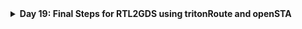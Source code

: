 <details>
  <Summary><strong> Day 19: Final Steps for RTL2GDS using tritonRoute and openSTA</strong></summary>

# Contents
- [Routing & Design Rule Check (DRC)](#routing-and-drc)
  - [Routing](#routing) 
    - [Maze Routing and Lee’s Algorithm](#maze-routing)
  - [Design Rule Check](#drc)
  - [TritonRoute](#tritonroute)
- [Step 14: Perform detailed routing using TritonRoute and explore the routed layout](#detailed-routing-using-tritonroute)
- [Step 15: Post-Route parasitic extraction using SPEF extractor](#spef)
- [Step 16: Post-Route OpenSTA timing analysis with the extracted parasitics of the route](#post-route-opensta)

<a id="routing-and-drc"></a>
# Routing & Design Rule Check (DRC)
<a id="routing"></a>
## Routing

- Routing is the process of creating physical electrical connections between standard cells, macros, and I/O pins using metal layers and vias. It transforms the logical connections (netlist) into actual wires on silicon after placement and Clock Tree Synthesis (CTS). This is a crucial step that directly impacts the chip’s functionality, timing, signal integrity, and manufacturability.

### Goals of Routing:
- Establish all signal connections defined in the netlist.
- Avoid DRC (Design Rule Check) violations.
- Minimize routing congestion and via count.
- Improve timing performance by optimizing critical paths.
- Ensure LVS (Layout vs Schematic) and Signal Integrity compliance.
- Maintain clear separation of signal and power/ground routing.


The routing process is divided into following phases:
- **Global Routing (Fast Routing)**
  - Uses high-speed algorithms to divide the chip area into tiles or rectangles (coarse grid cells).
  - Provides an initial routing framework to guide detailed routing (by assigning rough paths for nets avoiding congestion and blockages)
  - Steers clear of P/G routes and macro blockages
- **Track Assignemt**
    - Maps each net to specific routing tracks.
    - Optimizes for fewer vias and longer straight segments.
    - Physical DRCs are not enforced yet.
- **Detailed Routing**
    - Fine-tunes the routing paths, ensuring proper connectivity and compliance with DRC constraints (fixes DRC violations).
    - Uses precise tracking techniques to resolve congestion, timing violations, and layer assignment issues.

<a id="maze-routing"></a>
### Maze Routing and Lee’s Algorithm
- A routing algorithm determines the optimal path to connect two circuit elements, such as clocks, flip-flops, or logic gates.
- Several routing strategies exist, including the **Steiner Tree Algorithm** and the **Line Search Algorithm**. One of the fundamental routing techniques is Lee's **Maze Routing** Algorithm (Lee, 1961).

![Alt Text](images/1.png)
![Alt Text](images/2.png)

- Consider a scenario where two points, **source** and **target**, need to be connected. The goal is to determine the shortest and most efficient path, avoiding excessive bends or zig-zags, while favoring L-shaped connections.
- From an algorithmic perspective, the software needs to explore and determine this route, whereas from a physical design standpoint, this path represents the actual metal wire that facilitates signal transmission.
- **Lee’s Algorithm** is widely utilized in **grid-based routing**, making it well-suited for integrated circuit (IC) design. It systematically finds a path in a **maze-like grid** using a wave-expansion method.

#### Steps in Lee’s Algorithm:
- `Initialization:` The algorithm begins by setting up a **routing grid** or **matrix** over the routing area. Each grid cell is classified as one of the following:
  - Source (S) - starting point
  - Target (T) - destination to be reached
  - Obstacle - blocked areas like macros, hard IPs
  - Empty space - available for routing
  - Visited cell - explored during wave propagation

![Alt Text](images/3.png)

- `Wave Expansion:` The algorithm starts at the source cell (S) and expands outward in all directions. Neighboring cells (up, down, left, and right) are examined, and each newly visited cell is assigned a value one greater than the lowest neighboring cell (excluding obstacles). This expansion continues until it reaches the target (T) or no further movement is possible.

![Alt Text](images/4.png)
![Alt Text](images/5.png)

- `Backtracking & Path Reconstruction:` Once the target is reached, the algorithm traces back through the cell values to reconstruct the shortest route to the source. If multiple paths exist, the algorithm selects the one with the fewest bends for an optimized connection. The final path follows a non-diagonal approach, ensuring it does not overlap any obstacles such as macros or HIPs.

![Alt Text](images/6.png)

**best possible route to connect source and target**
![Alt Text](images/7.png)

**Limitations:**
- Requires large memory for dense layout.
- Slow

<a id="drc"></a>
### Design Rule Check 
- Routing is not simply about connecting two points—it must also adhere to specific design rules to ensure manufacturability and reliability.
- For example, certain rules specify:
  - **Minimum wire spacing** between two adjacent interconnects.
  - **Minimum wire width and pitch** for different metal layers.
  - **Via placement constraints** such as via width, via spacing, and metal layer hierarchy (higher metal layers should be wider than lower layers).

**Why is DRC Important?**
- Ensures the design can be fabricated correctly on silicon.
- Prevents critical errors such as signal shorts, which can cause functional failures.
- If a signal short is detected, the route can be adjusted by moving it to a different metal layer, though this can introduce additional DRC challenges.

<a id="tritonroute"></a>
## TritonRoute
- TritonRoute performs detailed routing by utilizing pre-generated global routing guides and applying a MILP-based panel routing strategy.
- It supports intra-layer parallel routing, where multiple regions within the same metal layer are routed simultaneously, and inter-layer sequential routing, which processes metal layers one after the other from lower to higher levels.
- TritonRoute adheres to each metal layer’s preferred routing direction as specified in the LEF file (e.g., Metal1: horizontal, Metal2: vertical), helping reduce wire congestion, minimize parasitic capacitance, and enhance overall signal integrity.

<a id="detailed-routing-using-tritonroute"></a>
## Step 14: Perform detailed routing using TritonRoute and explore the routed layout
**Commands to perform routing:**
```bash
# Check value of 'CURRENT_DEF'
echo $::env(CURRENT_DEF)

# Check value of 'ROUTING_STRATEGY'
echo $::env(ROUTING_STRATEGY)

# Command for detailed route using TritonRoute
run_routing
```

![Alt Text](images/9_run_routing.png)

![Alt Text](images/10_routing_done.png)

**Commands to load routed def in magic in another terminal:**
```bash
# Change directory to path containing routed def
cd ~/soc-design-and-planning-nasscom-vsd/Desktop/work/tools/openlane_working_dir/openlane/designs/picorv32a/runs/25-07_23-12/results/routing

# Command to load the routed def in magic tool
magic -T /home/sdudigani/soc-design-and-planning-nasscom-vsd/Desktop/work/tools/openlane_working_dir/pdks/sky130A/libs.tech/magic/sky130A.tech lef read ../../tmp/merged.lef def read picorv32a.def &
```

![Alt Text](images/11_routing_def.png)

![Alt Text](images/12.png)
![Alt Text](images/13.png)
![Alt Text](images/14.png)
![Alt Text](images/15.png)
![Alt Text](images/16_via1.png)
![Alt Text](images/17_metal3.png)

**fast route guide present in `openlane/designs/picorv32a/runs/25-07_23-12/tmp/routing` directory:**
![Alt Text](images/18_fast_route_guide.png)

<a id="spef"></a>
## Step 15: Post-Route parasitic extraction using SPEF extractor
**Commands for SPEF extraction Post-Route parasitic extraction using SPEF extractor:**
```bash
cd ~/soc-design-and-planning-nasscom-vsd/Desktop/work/tools/openlane_working_dir/openlane/scripts/spef_extractor

python3 main.py -l /home/sdudigani/soc-design-and-planning-nasscom-vsd/Desktop/work/tools/openlane_working_dir/openlane/designs/picorv32a/runs/25-07_23-12/tmp/merged.lef -d /home/sdudigani/soc-design-and-planning-nasscom-vsd/Desktop/work/tools/openlane_working_dir/openlane/designs/picorv32a/runs/25-07_23-12/results/routing/picorv32a.def
```

![Alt Text](images/19_spef_generation_done.png)

**Contents of extracted spef:**
![Alt Text](images/20_spef.png)

<a id="post-route-opensta"></a>
## Step 16: Post-Route OpenSTA timing analysis with the extracted parasitics of the route
**Commands to be run in OpenLANE flow to do OpenROAD timing analysis with integrated OpenSTA in OpenROAD:**
```bash
# Launch OpenROAD shell
openroad

# Load technology and cell LEF (used for physical layout)
read_lef /openLANE_flow/designs/picorv32a/runs/25-07_23-12/tmp/merged.lef

# Load routed DEF (final physical layout including routing)
read_def /openLANE_flow/designs/picorv32a/runs/25-07_23-12/results/routing/picorv32a.def

# Save OpenROAD database state (optional, for reuse/debug)
write_db pico_route.db

# Reload the previously saved OpenROAD database (optional)
read_db pico_route.db

# Load pre-route synthesized netlist
read_verilog /openLANE_flow/designs/picorv32a/runs/25-07_23-12/results/synthesis/picorv32a.synthesis_preroute.v

# Load full liberty timing models
read_liberty $::env(LIB_SYNTH_COMPLETE)

# Link design with top module name
link_design picorv32a

# Load custom timing constraints
read_sdc /openLANE_flow/designs/picorv32a/src/my_base.sdc

# Set all clocks as propagated (real clock tree delays will be used)
set_propagated_clock [all_clocks]

# Read in extracted parasitics for post-route timing accuracy
read_spef /openLANE_flow/designs/picorv32a/runs/25-07_23-12/results/routing/picorv32a.spef

# Generate detailed setup/hold timing report (with slew, capacitance, fanout etc.)
report_checks -path_delay min_max -fields {slew trans net cap input_pins} -format full_clock_expanded -digits 4

# Exit OpenROAD
exit
```

![Alt Text](images/21.png)

![Alt Text](images/22.png)

<details>
  <Summary><strong> post route timing report</strong></summary>

```bash
% report_checks -path_delay min_max -fields {slew trans net cap input_pins} -format full_clock_expanded -digits 4
Startpoint: _33109_ (rising edge-triggered flip-flop clocked by clk)
Endpoint: _33116_ (rising edge-triggered flip-flop clocked by clk)
Path Group: clk
Path Type: min

Fanout       Cap      Slew     Delay      Time   Description
-------------------------------------------------------------------------------------
                              0.0000    0.0000   clock clk (rise edge)
                              0.0000    0.0000   clock source latency
                    0.0906    0.0673    0.0673 ^ clk (in)
     1    0.0565                                 clk (net)
                    0.0937    0.0000    0.0673 ^ clkbuf_0_clk/A (sky130_fd_sc_hd__clkbuf_16)
                    0.0326    0.1329    0.2002 ^ clkbuf_0_clk/X (sky130_fd_sc_hd__clkbuf_16)
     2    0.0091                                 clknet_0_clk (net)
                    0.0326    0.0001    0.2003 ^ clkbuf_1_1_0_clk/A (sky130_fd_sc_hd__clkbuf_4)
                    0.0388    0.1195    0.3199 ^ clkbuf_1_1_0_clk/X (sky130_fd_sc_hd__clkbuf_4)
     1    0.0069                                 clknet_1_1_0_clk (net)
                    0.0388    0.0002    0.3201 ^ clkbuf_1_1_1_clk/A (sky130_fd_sc_hd__clkbuf_4)
                    0.0424    0.1254    0.4455 ^ clkbuf_1_1_1_clk/X (sky130_fd_sc_hd__clkbuf_4)
     1    0.0083                                 clknet_1_1_1_clk (net)
                    0.0424    0.0004    0.4459 ^ clkbuf_1_1_2_clk/A (sky130_fd_sc_hd__clkbuf_4)
                    0.0452    0.1294    0.5753 ^ clkbuf_1_1_2_clk/X (sky130_fd_sc_hd__clkbuf_4)
     2    0.0094                                 clknet_1_1_2_clk (net)
                    0.0452    0.0004    0.5757 ^ clkbuf_2_2_0_clk/A (sky130_fd_sc_hd__clkbuf_4)
                    0.0367    0.1219    0.6976 ^ clkbuf_2_2_0_clk/X (sky130_fd_sc_hd__clkbuf_4)
     1    0.0060                                 clknet_2_2_0_clk (net)
                    0.0367    0.0002    0.6978 ^ clkbuf_2_2_1_clk/A (sky130_fd_sc_hd__clkbuf_4)
                    0.0452    0.1272    0.8251 ^ clkbuf_2_2_1_clk/X (sky130_fd_sc_hd__clkbuf_4)
     1    0.0094                                 clknet_2_2_1_clk (net)
                    0.0452    0.0005    0.8256 ^ clkbuf_2_2_2_clk/A (sky130_fd_sc_hd__clkbuf_4)
                    0.0261    0.1093    0.9349 ^ clkbuf_2_2_2_clk/X (sky130_fd_sc_hd__clkbuf_4)
     2    0.0019                                 clknet_2_2_2_clk (net)
                    0.0261    0.0000    0.9349 ^ clkbuf_3_4_0_clk/A (sky130_fd_sc_hd__clkbuf_4)
                    0.0335    0.1117    1.0466 ^ clkbuf_3_4_0_clk/X (sky130_fd_sc_hd__clkbuf_4)
     1    0.0048                                 clknet_3_4_0_clk (net)
                    0.0335    0.0002    1.0468 ^ clkbuf_3_4_1_clk/A (sky130_fd_sc_hd__clkbuf_4)
                    0.0653    0.1450    1.1917 ^ clkbuf_3_4_1_clk/X (sky130_fd_sc_hd__clkbuf_4)
     2    0.0172                                 clknet_3_4_1_clk (net)
                    0.0653    0.0003    1.1921 ^ clkbuf_4_9_0_clk/A (sky130_fd_sc_hd__clkbuf_4)
                    0.0332    0.1256    1.3177 ^ clkbuf_4_9_0_clk/X (sky130_fd_sc_hd__clkbuf_4)
     2    0.0046                                 clknet_4_9_0_clk (net)
                    0.0332    0.0000    1.3177 ^ clkbuf_5_18_0_clk/A (sky130_fd_sc_hd__clkbuf_4)
                    0.0603    0.1399    1.4576 ^ clkbuf_5_18_0_clk/X (sky130_fd_sc_hd__clkbuf_4)
    10    0.0150                                 clknet_5_18_0_clk (net)
                    0.0603    0.0000    1.4576 ^ _33109_/CLK (sky130_fd_sc_hd__dfxtp_2)
                    0.0535    0.3308    1.7884 ^ _33109_/Q (sky130_fd_sc_hd__dfxtp_2)
     6    0.0082                                 irq_pending[1] (net)
                    0.0535    0.0000    1.7884 ^ _31961_/A1 (sky130_fd_sc_hd__mux2_1)
                    0.0349    0.1131    1.9015 ^ _31961_/X (sky130_fd_sc_hd__mux2_1)
     1    0.0019                                 _16326_ (net)
                    0.0349    0.0000    1.9015 ^ _33116_/D (sky130_fd_sc_hd__dfxtp_1)
                                        1.9015   data arrival time

                              0.0000    0.0000   clock clk (rise edge)
                              0.0000    0.0000   clock source latency
                    0.0906    0.0673    0.0673 ^ clk (in)
     1    0.0565                                 clk (net)
                    0.0937    0.0000    0.0673 ^ clkbuf_0_clk/A (sky130_fd_sc_hd__clkbuf_16)
                    0.0326    0.1329    0.2002 ^ clkbuf_0_clk/X (sky130_fd_sc_hd__clkbuf_16)
     2    0.0091                                 clknet_0_clk (net)
                    0.0326    0.0001    0.2003 ^ clkbuf_1_0_0_clk/A (sky130_fd_sc_hd__clkbuf_4)
                    0.0398    0.1205    0.3209 ^ clkbuf_1_0_0_clk/X (sky130_fd_sc_hd__clkbuf_4)
     1    0.0073                                 clknet_1_0_0_clk (net)
                    0.0398    0.0003    0.3212 ^ clkbuf_1_0_1_clk/A (sky130_fd_sc_hd__clkbuf_4)
                    0.0437    0.1269    0.4481 ^ clkbuf_1_0_1_clk/X (sky130_fd_sc_hd__clkbuf_4)
     1    0.0088                                 clknet_1_0_1_clk (net)
                    0.0437    0.0005    0.4486 ^ clkbuf_1_0_2_clk/A (sky130_fd_sc_hd__clkbuf_4)
                    0.0443    0.1288    0.5774 ^ clkbuf_1_0_2_clk/X (sky130_fd_sc_hd__clkbuf_4)
     2    0.0091                                 clknet_1_0_2_clk (net)
                    0.0443    0.0008    0.5782 ^ clkbuf_2_0_0_clk/A (sky130_fd_sc_hd__clkbuf_4)
                    0.0389    0.1238    0.7021 ^ clkbuf_2_0_0_clk/X (sky130_fd_sc_hd__clkbuf_4)
     1    0.0069                                 clknet_2_0_0_clk (net)
                    0.0389    0.0003    0.7024 ^ clkbuf_2_0_1_clk/A (sky130_fd_sc_hd__clkbuf_4)
                    0.0429    0.1259    0.8283 ^ clkbuf_2_0_1_clk/X (sky130_fd_sc_hd__clkbuf_4)
     1    0.0085                                 clknet_2_0_1_clk (net)
                    0.0429    0.0004    0.8287 ^ clkbuf_2_0_2_clk/A (sky130_fd_sc_hd__clkbuf_4)
                    0.0260    0.1084    0.9371 ^ clkbuf_2_0_2_clk/X (sky130_fd_sc_hd__clkbuf_4)
     2    0.0018                                 clknet_2_0_2_clk (net)
                    0.0260    0.0000    0.9371 ^ clkbuf_3_1_0_clk/A (sky130_fd_sc_hd__clkbuf_4)
                    0.0314    0.1093    1.0464 ^ clkbuf_3_1_0_clk/X (sky130_fd_sc_hd__clkbuf_4)
     1    0.0040                                 clknet_3_1_0_clk (net)
                    0.0314    0.0001    1.0465 ^ clkbuf_3_1_1_clk/A (sky130_fd_sc_hd__clkbuf_4)
                    0.0383    0.1185    1.1650 ^ clkbuf_3_1_1_clk/X (sky130_fd_sc_hd__clkbuf_4)
     2    0.0066                                 clknet_3_1_1_clk (net)
                    0.0383    0.0002    1.1652 ^ clkbuf_4_3_0_clk/A (sky130_fd_sc_hd__clkbuf_4)
                    0.0454    0.1282    1.2934 ^ clkbuf_4_3_0_clk/X (sky130_fd_sc_hd__clkbuf_4)
     2    0.0095                                 clknet_4_3_0_clk (net)
                    0.0454    0.0001    1.2935 ^ clkbuf_5_7_0_clk/A (sky130_fd_sc_hd__clkbuf_4)
                    0.1374    0.2031    1.4966 ^ clkbuf_5_7_0_clk/X (sky130_fd_sc_hd__clkbuf_4)
    10    0.0432                                 clknet_5_7_0_clk (net)
                    0.1374    0.0010    1.4976 ^ clkbuf_leaf_234_clk/A (sky130_fd_sc_hd__clkbuf_16)
                    0.0425    0.1586    1.6562 ^ clkbuf_leaf_234_clk/X (sky130_fd_sc_hd__clkbuf_16)
     7    0.0203                                 clknet_leaf_234_clk (net)
                    0.0425    0.0002    1.6564 ^ _33116_/CLK (sky130_fd_sc_hd__dfxtp_1)
                              0.0000    1.6564   clock reconvergence pessimism
                             -0.0295    1.6270   library hold time
                                        1.6270   data required time
-------------------------------------------------------------------------------------
                                        1.6270   data required time
                                       -1.9015   data arrival time
-------------------------------------------------------------------------------------
                                        0.2745   slack (MET)


Startpoint: resetn (input port clocked by clk)
Endpoint: mem_la_read (output port clocked by clk)
Path Group: clk
Path Type: max

Fanout       Cap      Slew     Delay      Time   Description
-------------------------------------------------------------------------------------
                              0.0000    0.0000   clock clk (rise edge)
                              0.0000    0.0000   clock network delay (propagated)
                              4.9460    4.9460 ^ input external delay
                    0.0172    0.0055    4.9515 ^ resetn (in)
     1    0.0042                                 resetn (net)
                    0.0172    0.0000    4.9515 ^ input101/A (sky130_fd_sc_hd__clkbuf_8)
                    0.0842    0.1440    5.0955 ^ input101/X (sky130_fd_sc_hd__clkbuf_8)
     8    0.0410                                 net101 (net)
                    0.0842    0.0000    5.0955 ^ _18399_/C (sky130_fd_sc_hd__nand3_4)
                    0.1387    0.1355    5.2310 v _18399_/Y (sky130_fd_sc_hd__nand3_4)
     4    0.0327                                 _14568_ (net)
                    0.1387    0.0006    5.2316 v _20942_/B1 (sky130_fd_sc_hd__a21oi_4)
                    0.4255    0.3872    5.6188 ^ _20942_/Y (sky130_fd_sc_hd__a21oi_4)
     2    0.0587                                 net199 (net)
                    0.4255    0.0000    5.6188 ^ output199/A (sky130_fd_sc_hd__buf_2)
                    0.1018    0.2413    5.8601 ^ output199/X (sky130_fd_sc_hd__buf_2)
     1    0.0177                                 mem_la_read (net)
                    0.1018    0.0003    5.8604 ^ mem_la_read (out)
                                        5.8604   data arrival time

                             24.7300   24.7300   clock clk (rise edge)
                              0.0000   24.7300   clock network delay (propagated)
                              0.0000   24.7300   clock reconvergence pessimism
                             -4.9460   19.7840   output external delay
                                       19.7840   data required time
-------------------------------------------------------------------------------------
                                       19.7840   data required time
                                       -5.8604   data arrival time
-------------------------------------------------------------------------------------
                                       13.9236   slack (MET)
```

</details>



</details>
